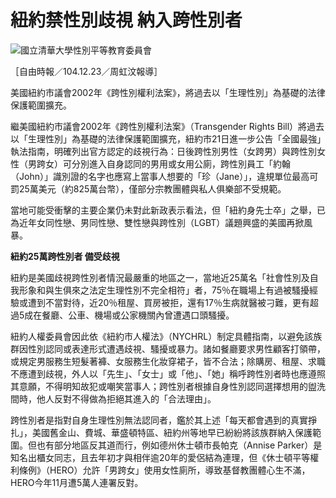 # 紐約禁性別歧視 納入跨性別者

![國立清華大學性別平等教育委員會](/var/file/344/1344/msys_1344_9365267_61499.png)

［自由時報／104.12.23／周虹汶報導］

美國紐約市議會2002年《跨性別權利法案》，將過去以「生理性別」為基礎的法律保護範圍擴充。

繼美國紐約市議會2002年《跨性別權利法案》（Transgender Rights Bill）將過去以「生理性別」為基礎的法律保護範圍擴充，紐約市21日進一步公告「全國最強」執法指南，明確列出官方認定的歧視行為：日後跨性別男性（女跨男）與跨性別女性（男跨女）可分別進入自身認同的男用或女用公廁，跨性別員工「約翰（John）」識別證的名字也應寫上當事人想要的「珍（Jane）」，違規單位最高可罰25萬美元（約825萬台幣），僅部分宗教團體與私人俱樂部不受規範。

當地可能受衝擊的主要企業仍未對此新政表示看法，但「紐約身先士卒」之舉，已為近年女同性戀、男同性戀、雙性戀與跨性別（LGBT）議題興盛的美國再掀風暴。

**紐約25萬跨性別者 備受歧視**

紐約是美國歧視跨性別者情況最嚴重的地區之一，當地近25萬名「社會性別及自我形象和與生俱來之法定生理性別不完全相符」者，75％在職場上有過被騷擾經驗或遭到不當對待，近20％租屋、買房被拒，還有17％生病就醫被刁難，更有超過5成在餐廳、公車、機場或公家機關內曾遭遇口頭騷擾。

紐約人權委員會因此依《紐約市人權法》（NYCHRL）制定具體指南，以避免該族群因性別認同或表達形式遭遇歧視、騷擾或暴力。諸如餐廳要求男性顧客打領帶，或規定男服務生短髮著褲、女服務生化妝穿裙子，皆不合法；除購房、租屋、求職不應遭到歧視，外人以「先生」、「女士」或「他」、「她」稱呼跨性別者時也應遵照其意願，不得明知故犯或嘲笑當事人；跨性別者根據自身性別認同選擇想用的盥洗間時，他人反對不得做為拒絕其進入的「合法理由」。

跨性別者是指對自身生理性別無法認同者，鑑於其上述「每天都會遇到的真實掙扎」，美國舊金山、費城、華盛頓特區、紐約州等地早已紛紛將該族群納入保護範圍。但也有部分地區反其道而行，例如德州休士頓市長帕克（Annise Parker）是知名出櫃女同志，且去年初才與相伴逾20年的愛侶結為連理，但《休士頓平等權利條例》（HERO）允許「男跨女」使用女性廁所，導致基督教團體心生不滿，HERO今年11月遭5萬人連署反對。